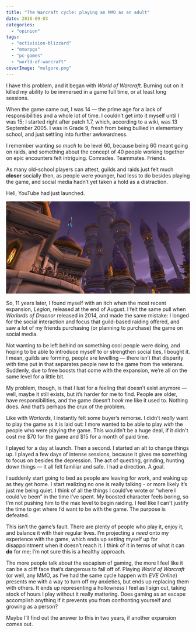 ```yaml
---
title: "The Warcraft cycle: playing an MMO as an adult"
date: 2016-09-03
categories: 
  - "opinion"
tags: 
  - "activision-blizzard"
  - "mmorpgs"
  - "pc-games"
  - "world-of-warcraft"
coverImage: "mulgore.png"
---
```


I have this problem, and it began with _World of Warcraft_. Burning out on it killed my ability to be immersed in a game full time, or at least long sessions.

When the game came out, I was 14 — the prime age for a lack of responsibilities and a whole lot of time. I couldn’t get into it myself until I was 15; I started right after patch 1.7, which, according to a wiki, was 13 September 2005. I was in Grade 9, fresh from being bullied in elementary school, and just settling into further awkwardness.

<!--more-->

I remember wanting _so much_ to be level 60, because being 60 meant going on raids, and something about the concept of 40 people working together on epic encounters felt intriguing. Comrades. Teammates. Friends.

As many old-school players can attest, guilds and raids just felt much **closer** socially then, as people were younger, had less to do besides playing the game, and social media hadn’t yet taken a hold as a distraction.

Hell, YouTube had just launched.

![](images/dalaran1-1.png)

So, 11 years later, I found myself with an itch when the most recent expansion, _Legion_, released at the end of August. I felt the same pull when _Warlords of Draenor_ released in 2014, and made the same mistake: I longed for the social interaction and focus that guild-based raiding offered, and saw a lot of my friends purchasing (or planning to purchase) the game on social media.

Not wanting to be left behind on something cool people were doing, and hoping to be able to introduce myself to or strengthen social ties, I bought it. I mean, guilds are forming, people are levelling — there isn’t that disparity with time put in that separates people new to the game from the veterans. Suddenly, due to free boosts that come with the expansion, we’re all on the same level for a little bit.

My problem, though, is that I lust for a feeling that doesn’t exist anymore — well, maybe it still exists, but it’s harder for me to find. People are older, have responsibilities, and the game doesn’t _hook_ me like it used to. Nothing does. And that’s perhaps the crux of the problem.

Like with _Warlords,_ I instantly felt some buyer’s remorse. I didn’t _really_ want to play the game as it is laid out: I more wanted to be able to play _with_ the people who were playing the game. This wouldn’t be a huge deal, if it didn't cost me $70 for the game and $15 for a month of paid time.

I played for a day at launch. Then a second. I started an alt to change things up. I played a few days of intense sessions, because it gives me something to focus on besides the depression. The act of questing, grinding, hunting down things — it all felt familiar and safe. I had a direction. A goal.

I suddenly start going to bed as people are leaving for work, and waking up as they get home. I start realizing no one is really talking - or more likely it’s just me being quiet. I think of all the things I could’ve wrote or “where I could’ve been” in the time I’ve spent. My boosted character feels boring, so I'm not pushing him to the max level to begin raiding. I feel like I can't justify the time to get where I’d want to be with the game. The purpose is defeated.

This isn’t the game’s fault. There are plenty of people who play it, enjoy it, and balance it with their regular lives. I’m projecting a _need_ onto my experience with the game, which ends up setting myself up for disappointment when it doesn’t reach it. I think of it in terms of what it can **do** for me; I’m not sure this is a healthy approach.

The more people talk about the escapism of gaming, the more I feel like it can be a cliff face that’s dangerous to fall off of. Playing _World of Warcraft_ (or well, any MMO, as I’ve had the same cycle happen with _EVE Online_) presents me with a way to turn off my anxieties, but ends up replacing them with others. It ends up representing a hollowness I feel as I sign out, taking stock of hours I play without it really mattering. Does gaming as an escape accomplish anything if it prevents you from confronting yourself and growing as a person?

Maybe I’ll find out the answer to this in two years, if another expansion comes out.
